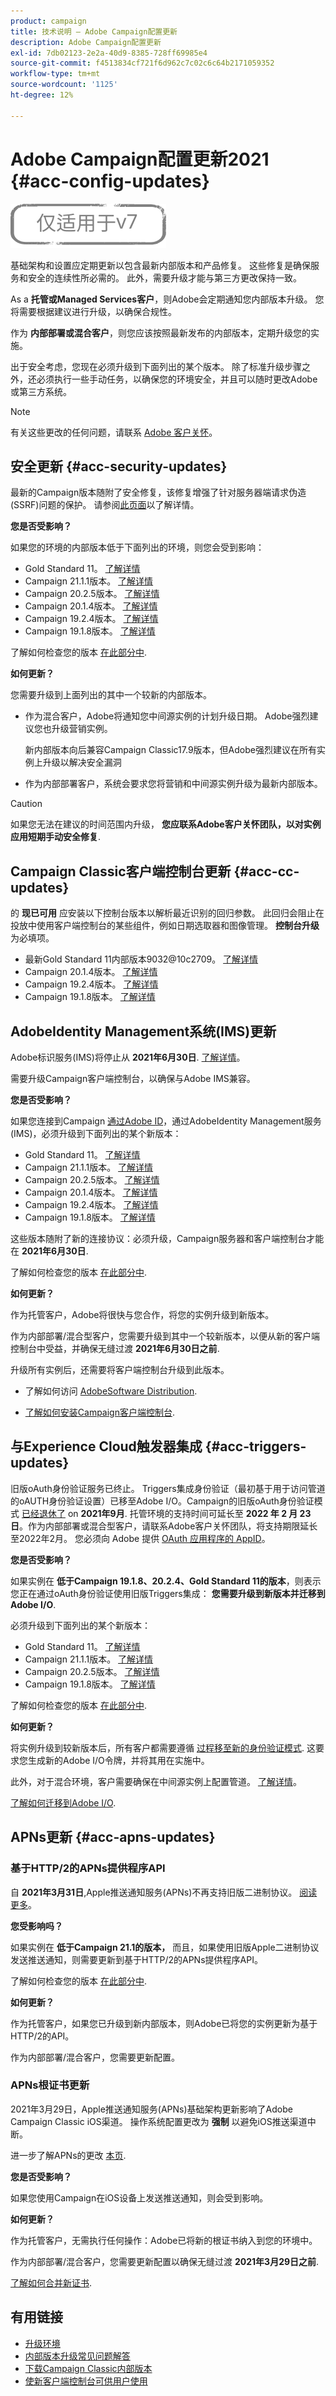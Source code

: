 ```yaml
---
product: campaign
title: 技术说明 — Adobe Campaign配置更新
description: Adobe Campaign配置更新
exl-id: 7db02123-2e2a-40d9-8385-728ff69985e4
source-git-commit: f4513834cf721f6d962c7c02c6c64b2171059352
workflow-type: tm+mt
source-wordcount: '1125'
ht-degree: 12%

---
```


# Adobe Campaign配置更新2021 {#acc-config-updates}

![](../../assets/v7-only.svg)

基础架构和设置应定期更新以包含最新内部版本和产品修复。 这些修复是确保服务和安全的连续性所必需的。 此外，需要升级才能与第三方更改保持一致。

As a **托管或Managed Services客户**，则Adobe会定期通知您内部版本升级。 您将需要根据建议进行升级，以确保合规性。

作为 **内部部署或混合客户**，则您应该按照最新发布的内部版本，定期升级您的实施。

出于安全考虑，您现在必须升级到下面列出的某个版本。 除了标准升级步骤之外，还必须执行一些手动任务，以确保您的环境安全，并且可以随时更改Adobe或第三方系统。

>[!NOTE]
>
>有关这些更改的任何问题，请联系 [Adobe 客户关怀](https://helpx.adobe.com/cn/enterprise/admin-guide.html/enterprise/using/support-for-experience-cloud.ug.html)。

## 安全更新 {#acc-security-updates}

最新的Campaign版本随附了安全修复，该修复增强了针对服务器端请求伪造(SSRF)问题的保护。 请参阅[此页面](https://helpx.adobe.com/cn/security/products/campaign/apsb21-04.html)以了解详情。

**您是否受影响？**

如果您的环境的内部版本低于下面列出的环境，则您会受到影响：

* Gold Standard 11。 [了解详情](../../rn/using/gold-standard.md)
* Campaign 21.1.1版本。 [了解详情](../../rn/using/latest-release.md)
* Campaign 20.2.5版本。 [了解详情](../../rn/using/release--2020.md#release-20-2-5-build-9188)
* Campaign 20.1.4版本。 [了解详情](../../rn/using/release--2020.md#release-20-1-4-build-9126)
* Campaign 19.2.4版本。 [了解详情](../../rn/using/release--2019.md#release-19-2-4-build-9082)
* Campaign 19.1.8版本。 [了解详情](../../rn/using/release--2019.md#release-19-1-8-build-9039)

了解如何检查您的版本 [在此部分中](../../platform/using/launching-adobe-campaign.md#getting-your-campaign-version).

**如何更新？**

您需要升级到上面列出的其中一个较新的内部版本。

* 作为混合客户，Adobe将通知您中间源实例的计划升级日期。 Adobe强烈建议您也升级营销实例。

   新内部版本向后兼容Campaign Classic17.9版本，但Adobe强烈建议在所有实例上升级以解决安全漏洞

* 作为内部部署客户，系统会要求您将营销和中间源实例升级为最新内部版本。

>[!CAUTION]
>
>如果您无法在建议的时间范围内升级， **您应联系Adobe客户关怀团队，以对实例应用短期手动安全修复**.

## Campaign Classic客户端控制台更新  {#acc-cc-updates}

的 **现已可用** 应安装以下控制台版本以解析最近识别的回归参数。 此回归会阻止在投放中使用客户端控制台的某些组件，例如日期选取器和图像管理。 **控制台升级** 为必填项。

* 最新Gold Standard 11内部版本9032@10c2709。 [了解详情](../../rn/using/gold-standard.md)
* Campaign 20.1.4版本。 [了解详情](../../rn/using/release--2020.md#release-20-1-4-build-9126)
* Campaign 19.2.4版本。 [了解详情](../../rn/using/release--2019.md#release-19-2-4-build-9082)
* Campaign 19.1.8版本。 [了解详情](../../rn/using/release--2019.md#release-19-1-8-build-9039)

## AdobeIdentity Management系统(IMS)更新

Adobe标识服务(IMS)将停止从 **2021年6月30日**. [了解详情](https://helpx.adobe.com/x-productkb/global/update-operating-system-and-browser.html)。

需要升级Campaign客户端控制台，以确保与Adobe IMS兼容。

**您是否受影响？**

如果您连接到Campaign [通过Adobe ID](../../integrations/using/about-adobe-id.md)，通过AdobeIdentity Management服务(IMS)，必须升级到下面列出的某个新版本：

* Gold Standard 11。 [了解详情](../../rn/using/gold-standard.md)
* Campaign 21.1.1版本。 [了解详情](../../rn/using/latest-release.md)
* Campaign 20.2.5版本。 [了解详情](../../rn/using/release--2020.md#release-20-2-5-build-9188)
* Campaign 20.1.4版本。 [了解详情](../../rn/using/release--2020.md#release-20-1-4-build-9126)
* Campaign 19.2.4版本。 [了解详情](../../rn/using/release--2019.md#release-19-2-4-build-9082)
* Campaign 19.1.8版本。 [了解详情](../../rn/using/release--2019.md#release-19-1-8-build-9039)

这些版本随附了新的连接协议：必须升级，Campaign服务器和客户端控制台才能在 **2021年6月30日**.

了解如何检查您的版本 [在此部分中](../../platform/using/launching-adobe-campaign.md#getting-your-campaign-version).

**如何更新？**

作为托管客户，Adobe将很快与您合作，将您的实例升级到新版本。

作为内部部署/混合型客户，您需要升级到其中一个较新版本，以便从新的客户端控制台中受益，并确保无缝过渡 **2021年6月30日之前**.

升级所有实例后，还需要将客户端控制台升级到此版本。

* 了解如何访问 [AdobeSoftware Distribution](https://experienceleague.adobe.com/docs/experience-cloud/software-distribution/home.html?lang=en).

* [了解如何安装Campaign客户端控制台](../../installation/using/installing-the-client-console.md).

## 与Experience Cloud触发器集成 {#acc-triggers-updates}

旧版oAuth身份验证服务已终止。 Triggers集成身份验证（最初基于用于访问管道的oAUTH身份验证设置）已移至Adobe I/O。Campaign的旧版oAuth身份验证模式 [已经退休了](https://experienceleaguecommunities.adobe.com/t5/adobe-analytics-discussions/adobe-analytics-legacy-api-end-of-life-notice/td-p/385411) on **2021年9月**. 托管环境的支持时间可延长至 **2022 年 2 月 23 日**。作为内部部署或混合型客户，请联系Adobe客户关怀团队，将支持期限延长至2022年2月。 您必须向 Adobe 提供 [OAuth 应用程序的 AppID](../../integrations/using/configuring-pipeline.md?lang=en#step-optional)。

**您是否受影响？**

如果实例在 **低于Campaign 19.1.8、20.2.4、Gold Standard 11的版本**，则表示您正在通过oAuth身份验证使用旧版Triggers集成： **您需要升级到新版本并迁移到Adobe I/O**.

必须升级到下面列出的某个新版本：

* Gold Standard 11。 [了解详情](../../rn/using/gold-standard.md)
* Campaign 21.1.1版本。 [了解详情](../../rn/using/latest-release.md)
* Campaign 20.2.5版本。 [了解详情](../../rn/using/release--2020.md#release-20-2-5-build-9188)
* Campaign 19.1.8版本。 [了解详情](../../rn/using/release--2019.md#release-19-1-8-build-9039)

了解如何检查您的版本 [在此部分中](../../platform/using/launching-adobe-campaign.md#getting-your-campaign-version).

**如何更新？**

将实例升级到较新版本后，所有客户都需要遵循 [过程移至新的身份验证模式](../../integrations/using/configuring-adobe-io.md). 这要求您生成新的Adobe I/O令牌，并将其用在实施中。  

此外，对于混合环境，客户需要确保在中间源实例上配置管道。 [了解详情](../../integrations/using/configuring-pipeline.md)。

[了解如何迁移到Adobe I/O](../../integrations/using/configuring-adobe-io.md).

## APNs更新 {#acc-apns-updates}

### 基于HTTP/2的APNs提供程序API

自 **2021年3月31日**,Apple推送通知服务(APNs)不再支持旧版二进制协议。 [阅读更多](https://developer.apple.com/news/?id=c88acm2b)。

**您受影响吗？**

如果实例在 **低于Campaign 21.1的版本，** 而且，如果使用旧版Apple二进制协议发送推送通知，则需要更新到基于HTTP/2的APNs提供程序API。

了解如何检查您的版本 [在此部分中](../../platform/using/launching-adobe-campaign.md#getting-your-campaign-version).

**如何更新？**

作为托管客户，如果您已升级到新内部版本，则Adobe已将您的实例更新为基于HTTP/2的API。

作为内部部署/混合客户，您需要更新配置。

### APNs根证书更新

2021年3月29日，Apple推送通知服务(APNs)基础架构更新影响了Adobe Campaign Classic iOS渠道。 操作系统配置更改为 **强制** 以避免iOS推送渠道中断。

进一步了解APNs的更改 [本页](https://developer.apple.com/news/?id=7gx0a2lp).

**您是否受影响？**

如果您使用Campaign在iOS设备上发送推送通知，则会受到影响。

**如何更新？**

作为托管客户，无需执行任何操作：Adobe已将新的根证书纳入到您的环境中。

作为内部部署/混合客户，您需要更新配置以确保无缝过渡 **2021年3月29日之前**.

[了解如何合并新证书](ios-certificate-update.md).

## 有用链接

* [升级环境](../../production/using/build-upgrade.md)
* [内部版本升级常见问题解答](../../platform/using/faq-build-upgrade.md)
* [下载Campaign Classic内部版本](https://experience.adobe.com/#/downloads/content/software-distribution/cn/campaign.html)
* [使新客户端控制台可供用户使用](../../installation/using/client-console-availability-for-windows.md)
